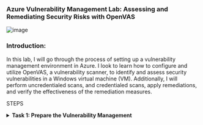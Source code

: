 ### Azure Vulnerability Management Lab: Assessing and Remediating Security Risks with OpenVAS

![image](https://github.com/user-attachments/assets/4fcbf238-c7f6-43f9-a5b7-71c42bcb741a)

### Introduction:
In this lab, I will go through the process of setting up a vulnerability management environment in Azure. I look to learn how to configure and utilize OpenVAS, a vulnerability scanner, to identify and assess security vulnerabilities in a Windows virtual machine (VM). Additionally, I will perform uncredentialed scans, and credentialed scans, apply remediations, and verify the effectiveness of the remediation measures.

STEPS

<details>
  <summary><b>Task 1: Prepare the Vulnerability Management</b></summary>
  
 - Access the Azure Portal and navigate to the Marketplace.
 - Search for "OpenVAS secured and supported by HOSSTED" and select it.
 - Choose a pre-set configuration and create the VM with specified settings.
 - ![Screenshot 2024-12-08 004501](https://github.com/user-attachments/assets/e619016e-46d4-4926-9a3e-09c6f789796d)
 - Virtual Machine Settings
   
| Setting      |   Value      |
|----------------|----------------|
| Resource Group | Vulnerability-Management |
| VM Name: | OpenVAS (Take note of the region and Vnet–consider East US ) |
| Region: | East US (make sure to note the region and Vnet) |
| Authentication: | Password (Provide Username/Password) |



</details>

